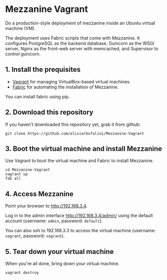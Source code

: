 # Mezzanine Vagrant

Do a production-style deployment of mezzanine inside an Ubuntu virtual machine (VM).

The deployment uses Fabric scripts that come with Mezzanine. It configures PostgreSQL as the backend database,
Gunicorn as the WSGI server, Nginx as the front-web server with memcached, and Supervisor to control gunicorn.

## 1. Install the prequisites

 * [Vagrant](http://vagrantup.com) for managing VirtualBox-based virtual machines.
 * [Fabric](http://docs.fabfile.org) for automating the installation of Mezzanine.

 You can install fabric using pip.


## 2. Download this repository

If you haven't downloaded this repository yet, grab it from github:

    git clone https://github.com/olivierbufalini/Mezzanine-Vagrant

##  3. Boot the virtual machine and install Mezzanine

Use Vagrant to boot the virtual machine and Fabric to install Mezzanine.

    cd Mezzanine-Vagrant
    vagrant up
    fab all


## 4. Access Mezzanine

Point your browser to <http://192.168.3.4>.

Log in to the admin interface <http://192.168.3.4/admin/> using the default account (username: `admin`, password: `default`).

You can also ssh to 192.168.3.3 to access the virtual machine (username: `vagrant`, password: `vagrant`).


## 5. Tear down your virtual machine

When you're all done, bring down your virtual machine.

    vagrant destroy
